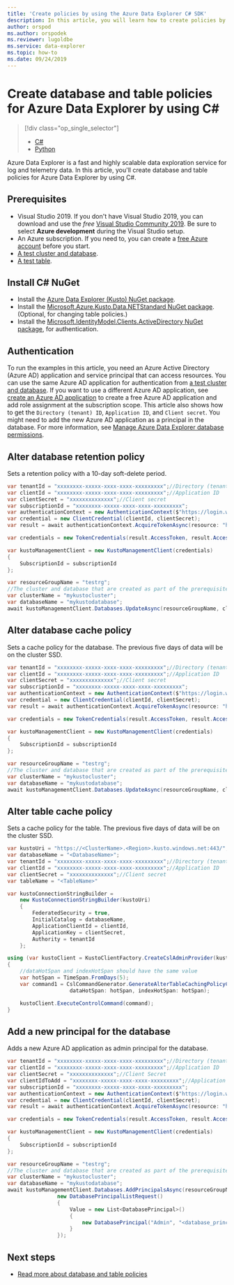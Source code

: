```yaml
---
title: 'Create policies by using the Azure Data Explorer C# SDK'
description: In this article, you will learn how to create policies by using C#.
author: orspod
ms.author: orspodek
ms.reviewer: lugoldbe
ms.service: data-explorer
ms.topic: how-to
ms.date: 09/24/2019
---
```


# Create database and table policies for Azure Data Explorer by using C#

> [!div class="op_single_selector"]
> * [C#](database-table-policies-csharp.md)
> * [Python](database-table-policies-python.md)
>

Azure Data Explorer is a fast and highly scalable data exploration service for log and telemetry data. In this article, you'll create database and table policies for Azure Data Explorer by using C#.

## Prerequisites

* Visual Studio 2019. If you don't have Visual Studio 2019, you can download and use the *free* [Visual Studio Community 2019](https://www.visualstudio.com/downloads/). Be sure to select **Azure development** during the Visual Studio setup.
* An Azure subscription. If you need to, you can create a [free Azure account](https://azure.microsoft.com/free/) before you start.
* [A test cluster and database](create-cluster-database-csharp.md).
* [A test table](net-standard-ingest-data.md#create-a-table-on-your-test-cluster).

## Install C# NuGet

* Install the [Azure Data Explorer (Kusto) NuGet package](https://www.nuget.org/packages/Microsoft.Azure.Management.Kusto/).
* Install the [Microsoft.Azure.Kusto.Data.NETStandard NuGet package](https://www.nuget.org/packages/Microsoft.Azure.Kusto.Data.NETStandard/). (Optional, for changing table policies.)
* Install the [Microsoft.IdentityModel.Clients.ActiveDirectory NuGet package](https://www.nuget.org/packages/Microsoft.IdentityModel.Clients.ActiveDirectory/), for authentication.

## Authentication
To run the examples in this article, you need an Azure Active Directory (Azure AD) application and service principal that can access resources. You can use the same Azure AD application for authentication from [a test cluster and database](create-cluster-database-csharp.md#authentication). If you want to use a different Azure AD application, see [create an Azure AD application](https://docs.microsoft.com/azure/active-directory/develop/howto-create-service-principal-portal) to create a free Azure AD application and add role assignment at the subscription scope. This article also shows how to get the `Directory (tenant) ID`, `Application ID`, and `Client secret`. You might need to add the new Azure AD application as a principal in the database. For more information, see [Manage Azure Data Explorer database permissions](manage-database-permissions.md).

## Alter database retention policy
Sets a retention policy with a 10-day soft-delete period.
    
```csharp
var tenantId = "xxxxxxxx-xxxxx-xxxx-xxxx-xxxxxxxxx";//Directory (tenant) ID
var clientId = "xxxxxxxx-xxxxx-xxxx-xxxx-xxxxxxxxx";//Application ID
var clientSecret = "xxxxxxxxxxxxxx";//Client secret
var subscriptionId = "xxxxxxxx-xxxxx-xxxx-xxxx-xxxxxxxxx";
var authenticationContext = new AuthenticationContext($"https://login.windows.net/{tenantId}");
var credential = new ClientCredential(clientId, clientSecret);
var result = await authenticationContext.AcquireTokenAsync(resource: "https://management.core.windows.net/", clientCredential: credential);

var credentials = new TokenCredentials(result.AccessToken, result.AccessTokenType);

var kustoManagementClient = new KustoManagementClient(credentials)
{
    SubscriptionId = subscriptionId
};

var resourceGroupName = "testrg";
//The cluster and database that are created as part of the prerequisites
var clusterName = "mykustocluster";
var databaseName = "mykustodatabase";
await kustoManagementClient.Databases.UpdateAsync(resourceGroupName, clusterName, databaseName, new DatabaseUpdate(softDeletePeriod: TimeSpan.FromDays(10)));
```

## Alter database cache policy
Sets a cache policy for the database. The previous five days of data will be on the cluster SSD.

```csharp
var tenantId = "xxxxxxxx-xxxxx-xxxx-xxxx-xxxxxxxxx";//Directory (tenant) ID
var clientId = "xxxxxxxx-xxxxx-xxxx-xxxx-xxxxxxxxx";//Application ID
var clientSecret = "xxxxxxxxxxxxxx";//Client secret
var subscriptionId = "xxxxxxxx-xxxxx-xxxx-xxxx-xxxxxxxxx";
var authenticationContext = new AuthenticationContext($"https://login.windows.net/{tenantId}");
var credential = new ClientCredential(clientId, clientSecret);
var result = await authenticationContext.AcquireTokenAsync(resource: "https://management.core.windows.net/", clientCredential: credential);

var credentials = new TokenCredentials(result.AccessToken, result.AccessTokenType);

var kustoManagementClient = new KustoManagementClient(credentials)
{
    SubscriptionId = subscriptionId
};

var resourceGroupName = "testrg";
//The cluster and database that are created as part of the prerequisites
var clusterName = "mykustocluster";
var databaseName = "mykustodatabase";
await kustoManagementClient.Databases.UpdateAsync(resourceGroupName, clusterName, databaseName, new DatabaseUpdate(hotCachePeriod: TimeSpan.FromDays(5)));
```

## Alter table cache policy
Sets a cache policy for the table. The previous five days of data will be on the cluster SSD.

```csharp
var kustoUri = "https://<ClusterName>.<Region>.kusto.windows.net:443/";
var databaseName = "<DatabaseName>";
var tenantId = "xxxxxxxx-xxxxx-xxxx-xxxx-xxxxxxxxx";//Directory (tenant) ID
var clientId = "xxxxxxxx-xxxxx-xxxx-xxxx-xxxxxxxxx";//Application ID
var clientSecret = "xxxxxxxxxxxxxx";//Client secret
var tableName = "<TableName>"

var kustoConnectionStringBuilder =
    new KustoConnectionStringBuilder(kustoUri)
    {
        FederatedSecurity = true,
        InitialCatalog = databaseName,
        ApplicationClientId = clientId,
        ApplicationKey = clientSecret,
        Authority = tenantId
    };

using (var kustoClient = KustoClientFactory.CreateCslAdminProvider(kustoConnectionStringBuilder))
{
    //dataHotSpan and indexHotSpan should have the same value
    var hotSpan = TimeSpan.FromDays(5);
    var command1 = CslCommandGenerator.GenerateAlterTableCachingPolicyCommand(tableName: tableName,
                    dataHotSpan: hotSpan, indexHotSpan: hotSpan);

    kustoClient.ExecuteControlCommand(command);
}
```

## Add a new principal for the database
Adds a new Azure AD application as admin principal for the database.

```csharp
var tenantId = "xxxxxxxx-xxxxx-xxxx-xxxx-xxxxxxxxx";//Directory (tenant) ID
var clientId = "xxxxxxxx-xxxxx-xxxx-xxxx-xxxxxxxxx";//Application ID
var clientSecret = "xxxxxxxxxxxxxx";//Client Secret
var clientIdToAdd = "xxxxxxxx-xxxxx-xxxx-xxxx-xxxxxxxxx";//Application ID
var subscriptionId = "xxxxxxxx-xxxxx-xxxx-xxxx-xxxxxxxxx";
var authenticationContext = new AuthenticationContext($"https://login.windows.net/{tenantId}");
var credential = new ClientCredential(clientId, clientSecret);
var result = await authenticationContext.AcquireTokenAsync(resource: "https://management.core.windows.net/", clientCredential: credential);

var credentials = new TokenCredentials(result.AccessToken, result.AccessTokenType);

var kustoManagementClient = new KustoManagementClient(credentials)
{
    SubscriptionId = subscriptionId
};

var resourceGroupName = "testrg";
//The cluster and database that are created as part of the prerequisites
var clusterName = "mykustocluster";
var databaseName = "mykustodatabase";
await kustoManagementClient.Databases.AddPrincipalsAsync(resourceGroupName, clusterName, databaseName,
                new DatabasePrincipalListRequest()
                {
                    Value = new List<DatabasePrincipal>()
                    {
                        new DatabasePrincipal("Admin", "<database_principle_name>", "App", appId: clientIdToAdd, tenantName:tenantId)
                    }
                });
```
## Next steps

* [Read more about database and table policies](kusto/management/policies.md)
